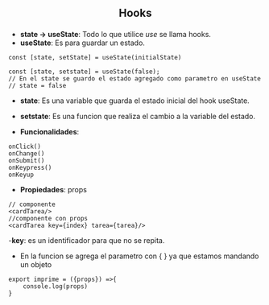 ## <p align="center">Hooks</p>
- **state -> useState**: Todo lo que utilice *use* se llama hooks.
- **useState**: Es para guardar un estado.
```
const [state, setState] = useState(initialState)

const [state, setstate] = useState(false);
// En el state se guardo el estado agregado como parametro en useState
// state = false
```
- **state**: Es una variable que guarda el estado inicial del hook useState.
- **setstate**: Es una funcion que realiza el cambio a la variable del estado.

- **Funcionalidades**:
```
onClick()
onChange()
onSubmit()
onKeypress()
onKeyup
```
- **Propiedades**: props
```
// componente
<cardTarea/>
//componente con props
<cardTarea key={index} tarea={tarea}/>
```
-**key**: es un identificador para que no se repita.

- En la funcion se agrega el parametro con { } ya que estamos mandando un objeto
```
export imprime = ({props}) =>{
    console.log(props)
}
```